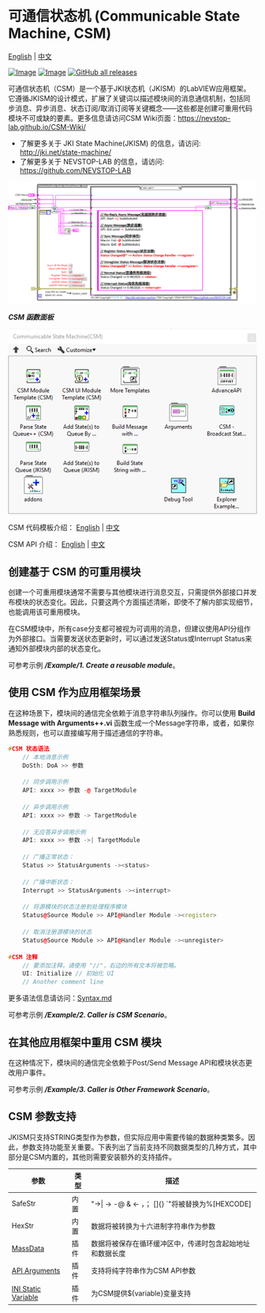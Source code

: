 # 可通信状态机 (Communicable State Machine, CSM)

[English](./README.md) | [中文](./README(zh-cn).md)

[![Image](https://www.vipm.io/package/nevstop_lib_communicable_state_machine/badge.svg?metric=installs)](https://www.vipm.io/package/nevstop_lib_communicable_state_machine/)
[![Image](https://www.vipm.io/package/nevstop_lib_communicable_state_machine/badge.svg?metric=stars)](https://www.vipm.io/package/nevstop_lib_communicable_state_machine/)
[![GitHub all releases](https://img.shields.io/github/downloads/NEVSTOP-LAB/Communicable-State-Machine/total)](https://github.com/NEVSTOP-LAB/Communicable-State-Machine/releases)

可通信状态机（CSM）是一个基于JKI状态机（JKISM）的LabVIEW应用框架。它遵循JKISM的设计模式，扩展了关键词以描述模块间的消息通信机制，包括同步消息、异步消息、状态订阅/取消订阅等关键概念——这些都是创建可重用代码模块不可或缺的要素。更多信息请访问CSM Wiki页面：<https://nevstop-lab.github.io/CSM-Wiki/>

- 了解更多关于 JKI State Machine(JKISM) 的信息，请访问: <http://jki.net/state-machine/>
- 了解更多关于 NEVSTOP-LAB 的信息，请访问: <https://github.com/NEVSTOP-LAB>

![image](.doc/_img/csm-intro.png)

_**CSM 函数面板**_

![image](.doc/_img/CSM%20Palette.png)

CSM 代码模板介绍：
[English](src/help/NEVSTOP/Communicable%20State%20Machine(CSM)/Template%20Description(EN).md) | [中文](src/help/NEVSTOP/Communicable%20State%20Machine(CSM)/Template%20Description(zh-cn).md)

CSM API 介绍：
[English](src/help/NEVSTOP/Communicable%20State%20Machine(CSM)/VI%20Description(EN).md) | [中文](src/help/NEVSTOP/Communicable%20State%20Machine(CSM)/VI%20Description(zh-cn).md)

## 创建基于 CSM 的可重用模块

创建一个可重用模块通常不需要与其他模块进行消息交互，只需提供外部接口并发布模块的状态变化。因此，只要这两个方面描述清晰，即使不了解内部实现细节，也能调用该可重用模块。

在CSM模块中，所有case分支都可被视为可调用的消息，但建议使用API分组作为外部接口。当需要发送状态更新时，可以通过发送Status或Interrupt Status来通知外部模块内部的状态变化。

可参考示例 _**/Example/1. Create a reusable module**_。

## 使用 CSM 作为应用框架场景

在这种场景下，模块间的通信完全依赖于消息字符串队列操作。你可以使用 **Build Message with Arguments++.vi** 函数生成一个Message字符串，或者，如果你熟悉规则，也可以直接编写用于描述通信的字符串。

``` c++
#CSM 状态语法
    // 本地消息示例
    DoSth: DoA >> 参数

    // 同步调用示例
    API: xxxx >> 参数 -@ TargetModule

    // 异步调用示例
    API: xxxx >> 参数 -> TargetModule

    // 无应答异步调用示例
    API: xxxx >> 参数 ->| TargetModule

    // 广播正常状态：
    Status >> StatusArguments -><status>

    // 广播中断状态：
    Interrupt >> StatusArguments -><interrupt>

    // 将源模块的状态注册到处理程序模块
    Status@Source Module >> API@Handler Module -><register>

    // 取消注册源模块的状态
    Status@Source Module >> API@Handler Module -><unregister>

#CSM 注释
    // 要添加注释，请使用 "//"，右边的所有文本将被忽略。
    UI: Initialize // 初始化 UI
    // Another comment line
```

更多语法信息请访问：[Syntax.md](https://github.com/NEVSTOP-LAB/Communicable-State-Machine/tree/main/.doc/Syntax.md)

可参考示例 _**/Example/2. Caller is CSM Scenario**_。

## 在其他应用框架中重用 CSM 模块

在这种情况下，模块间的通信完全依赖于Post/Send Message API和模块状态更改用户事件。

可参考示例 _**/Example/3. Caller is Other Framework Scenario**_。

## CSM 参数支持

JKISM只支持STRING类型作为参数，但实际应用中需要传输的数据种类繁多。因此，参数支持功能至关重要。下表列出了当前支持不同数据类型的几种方式，其中部分是CSM内置的，其他则需要安装额外的支持插件。

| 参数 | 类型 | 描述 |
|---|---|---|
| SafeStr | 内置 | "->\| -> -@ & <- ，； []{} `"将被替换为%[HEXCODE] |
| HexStr | 内置 | 数据将被转换为十六进制字符串作为参数 |
|[MassData](https://github.com/NEVSTOP-LAB/CSM-MassData-Parameter-Support) |插件|数据将被保存在循环缓冲区中，传递时包含起始地址和数据长度|
|[API Arguments](https://github.com/NEVSTOP-LAB/CSM-API-String-Arugments-Support) |插件|支持将纯字符串作为CSM API参数|
|[INI Static Variable](https://github.com/NEVSTOP-LAB/CSM-INI-Static-Variable-Support)|插件|为CSM提供${variable}变量支持|

